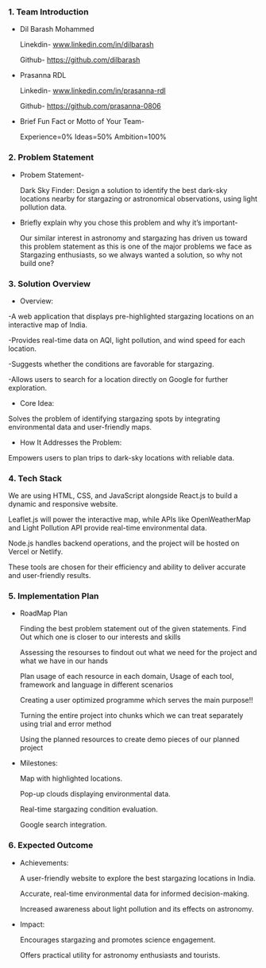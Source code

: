 ### **1. Team Introduction**

- Dil Barash Mohammed

  Linekdin- www.linkedin.com/in/dilbarash

  Github- https://github.com/dilbarash
  
- Prasanna RDL
 
  Linkedin- www.linkedin.com/in/prasanna-rdl

  Github- https://github.com/prasanna-0806

- Brief Fun Fact or Motto of Your Team-

  Experience=0% Ideas=50% Ambition=100%

### **2. Problem Statement**

- Probem Statement-

  Dark Sky Finder: Design a solution to identify the best dark-sky locations nearby for stargazing or astronomical observations, using light pollution data.

- Briefly explain why you chose this problem and why it’s important-

   Our similar interest in astronomy and stargazing has driven us toward this problem statement as this is one of the major problems we face as Stargazing enthusiasts, so we always wanted a solution, so why not build one?

  

### **3. Solution Overview**

- Overview:

 -A web application that displays pre-highlighted stargazing locations on an interactive map of India.

 -Provides real-time data on AQI, light pollution, and wind speed for each location.

 -Suggests whether the conditions are favorable for stargazing.

 -Allows users to search for a location directly on Google for further exploration.

- Core Idea:

 Solves the problem of identifying stargazing spots by integrating environmental data and user-friendly maps.

- How It Addresses the Problem:

 Empowers users to plan trips to dark-sky locations with reliable data.

### **4. Tech Stack**

 We are using HTML, CSS, and JavaScript alongside React.js to build a dynamic and responsive website. 
 
 Leaflet.js will power the interactive map, while APIs like OpenWeatherMap and Light Pollution API provide real-time environmental data. 
 
 Node.js handles backend operations, and the project will be hosted on Vercel or Netlify. 
 
 These tools are chosen for their efficiency and ability to deliver accurate and user-friendly results.

### **5. Implementation Plan**

- RoadMap Plan

  Finding the best problem statement out of the given statements. Find Out which one is closer to our interests and skills

  Assessing the resourses to findout out what we need for the project and what we have in our hands

  Plan usage of each resource in each domain, Usage of each tool, framework and language in different scenarios

  Creating a user optimized programme which serves the main purpose!!

  Turning the entire project into chunks which we can treat separately using trial and error method

  Using the planned resources to create demo pieces of our planned project

- Milestones:

  Map with highlighted locations.

  Pop-up clouds displaying environmental data.

  Real-time stargazing condition evaluation.

  Google search integration.

### **6. Expected Outcome**

- Achievements:

  A user-friendly website to explore the best stargazing locations in India.

  Accurate, real-time environmental data for informed decision-making.

  Increased awareness about light pollution and its effects on astronomy.
- Impact:

  Encourages stargazing and promotes science engagement.

  Offers practical utility for astronomy enthusiasts and tourists.
